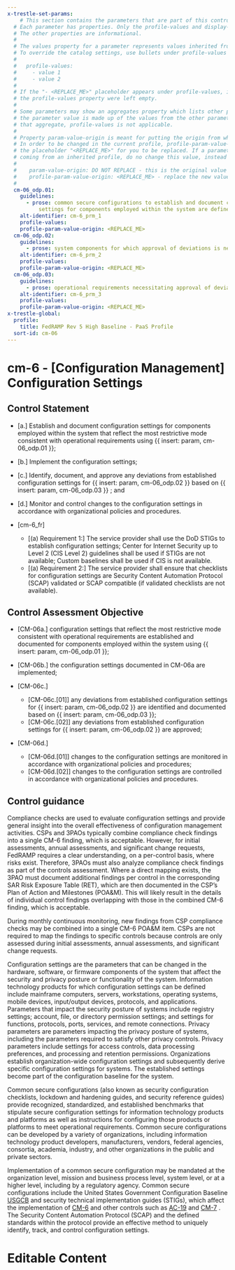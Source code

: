 ```yaml
---
x-trestle-set-params:
    # This section contains the parameters that are part of this control.
  # Each parameter has properties. Only the profile-values and display-name properties are editable.
  # The other properties are informational.
  #
  # The values property for a parameter represents values inherited from the OSCAL catalog.
  # To override the catalog settings, use bullets under profile-values as shown below:
  #
  #   profile-values:
  #     - value 1
  #     - value 2
  #
  # If the "- <REPLACE_ME>" placeholder appears under profile-values, it is the same as if
  # the profile-values property were left empty.
  #
  # Some parameters may show an aggregates property which lists other parameters. This means
  # the parameter value is made up of the values from the other parameters. For parameters
  # that aggregate, profile-values is not applicable.
  #
  # Property param-value-origin is meant for putting the origin from where that parameter comes from.
  # In order to be changed in the current profile, profile-param-value-origin property will be displayed with
  # the placeholder "<REPLACE_ME>" for you to be replaced. If a parameter already has a param-value-origin
  # coming from an inherited profile, do no change this value, instead use profile-param-value-origin as follows:
  #
  #    param-value-origin: DO NOT REPLACE - this is the original value
  #    profile-param-value-origin: <REPLACE_ME> - replace the new value required HERE
  #
  cm-06_odp.01:
    guidelines:
      - prose: common secure configurations to establish and document configuration
          settings for components employed within the system are defined;
    alt-identifier: cm-6_prm_1
    profile-values:
    profile-param-value-origin: <REPLACE_ME>
  cm-06_odp.02:
    guidelines:
      - prose: system components for which approval of deviations is needed are defined;
    alt-identifier: cm-6_prm_2
    profile-values:
    profile-param-value-origin: <REPLACE_ME>
  cm-06_odp.03:
    guidelines:
      - prose: operational requirements necessitating approval of deviations are defined;
    alt-identifier: cm-6_prm_3
    profile-values:
    profile-param-value-origin: <REPLACE_ME>
x-trestle-global:
  profile:
    title: FedRAMP Rev 5 High Baseline - PaaS Profile
  sort-id: cm-06
---
```


# cm-6 - \[Configuration Management\] Configuration Settings

## Control Statement

- \[a.\] Establish and document configuration settings for components employed within the system that reflect the most restrictive mode consistent with operational requirements using {{ insert: param, cm-06_odp.01 }};

- \[b.\] Implement the configuration settings;

- \[c.\] Identify, document, and approve any deviations from established configuration settings for {{ insert: param, cm-06_odp.02 }} based on {{ insert: param, cm-06_odp.03 }} ; and

- \[d.\] Monitor and control changes to the configuration settings in accordance with organizational policies and procedures.

- \[cm-6_fr\]

  - \[(a) Requirement 1:\] The service provider shall use the DoD STIGs to establish configuration settings; Center for Internet Security up to Level 2 (CIS Level 2) guidelines shall be used if STIGs are not available; Custom baselines shall be used if CIS is not available.
  - \[(a) Requirement 2:\] The service provider shall ensure that checklists for configuration settings are Security Content Automation Protocol (SCAP) validated or SCAP compatible (if validated checklists are not available).

## Control Assessment Objective

- \[CM-06a.\] configuration settings that reflect the most restrictive mode consistent with operational requirements are established and documented for components employed within the system using {{ insert: param, cm-06_odp.01 }};

- \[CM-06b.\] the configuration settings documented in CM-06a are implemented;

- \[CM-06c.\]

  - \[CM-06c.[01]\] any deviations from established configuration settings for {{ insert: param, cm-06_odp.02 }} are identified and documented based on {{ insert: param, cm-06_odp.03 }};
  - \[CM-06c.[02]\] any deviations from established configuration settings for {{ insert: param, cm-06_odp.02 }} are approved;

- \[CM-06d.\]

  - \[CM-06d.[01]\] changes to the configuration settings are monitored in accordance with organizational policies and procedures;
  - \[CM-06d.[02]\] changes to the configuration settings are controlled in accordance with organizational policies and procedures.

## Control guidance

Compliance checks are used to evaluate configuration settings and provide general insight into the overall effectiveness of configuration management activities. CSPs and 3PAOs typically combine compliance check findings into a single CM-6 finding, which is acceptable. However, for initial assessments, annual assessments, and significant change requests, FedRAMP requires a clear understanding, on a per-control basis, where risks exist. Therefore, 3PAOs must also analyze compliance check findings as part of the controls assessment. Where a direct mapping exists, the 3PAO must document additional findings per control in the corresponding SAR Risk Exposure Table (RET), which are then documented in the CSP’s Plan of Action and Milestones (POA&M). This will likely result in the details of individual control findings overlapping with those in the combined CM-6 finding, which is acceptable.

During monthly continuous monitoring, new findings from CSP compliance checks may be combined into a single CM-6 POA&M item. CSPs are not required to map the findings to specific controls because controls are only assessed during initial assessments, annual assessments, and significant change requests.

Configuration settings are the parameters that can be changed in the hardware, software, or firmware components of the system that affect the security and privacy posture or functionality of the system. Information technology products for which configuration settings can be defined include mainframe computers, servers, workstations, operating systems, mobile devices, input/output devices, protocols, and applications. Parameters that impact the security posture of systems include registry settings; account, file, or directory permission settings; and settings for functions, protocols, ports, services, and remote connections. Privacy parameters are parameters impacting the privacy posture of systems, including the parameters required to satisfy other privacy controls. Privacy parameters include settings for access controls, data processing preferences, and processing and retention permissions. Organizations establish organization-wide configuration settings and subsequently derive specific configuration settings for systems. The established settings become part of the configuration baseline for the system.

Common secure configurations (also known as security configuration checklists, lockdown and hardening guides, and security reference guides) provide recognized, standardized, and established benchmarks that stipulate secure configuration settings for information technology products and platforms as well as instructions for configuring those products or platforms to meet operational requirements. Common secure configurations can be developed by a variety of organizations, including information technology product developers, manufacturers, vendors, federal agencies, consortia, academia, industry, and other organizations in the public and private sectors.

Implementation of a common secure configuration may be mandated at the organization level, mission and business process level, system level, or at a higher level, including by a regulatory agency. Common secure configurations include the United States Government Configuration Baseline [USGCB](#98498928-3ca3-44b3-8b1e-f48685373087) and security technical implementation guides (STIGs), which affect the implementation of [CM-6](#cm-6) and other controls such as [AC-19](#ac-19) and [CM-7](#cm-7) . The Security Content Automation Protocol (SCAP) and the defined standards within the protocol provide an effective method to uniquely identify, track, and control configuration settings.

# Editable Content

<!-- Make additions and edits below -->
<!-- The above represents the contents of the control as received by the profile, prior to additions. -->
<!-- If the profile makes additions to the control, they will appear below. -->
<!-- The above markdown may not be edited but you may edit the content below, and/or introduce new additions to be made by the profile. -->
<!-- If there is a yaml header at the top, parameter values may be edited. Use --set-parameters to incorporate the changes during assembly. -->
<!-- The content here will then replace what is in the profile for this control, after running profile-assemble. -->
<!-- The current profile has no added parts for this control, but you may add new ones here. -->
<!-- Each addition must have a heading either of the form ## Control my_addition_name -->
<!-- or ## Part a. (where the a. refers to one of the control statement labels.) -->
<!-- "## Control" parts are new parts added after the statement part. -->
<!-- "## Part" parts are new parts added into the top-level statement part with that label. -->
<!-- Subparts may be added with nested hash levels of the form ### My Subpart Name -->
<!-- underneath the parent ## Control or ## Part being added -->
<!-- See https://oscal-compass.github.io/compliance-trestle/tutorials/ssp_profile_catalog_authoring/ssp_profile_catalog_authoring for guidance. -->
